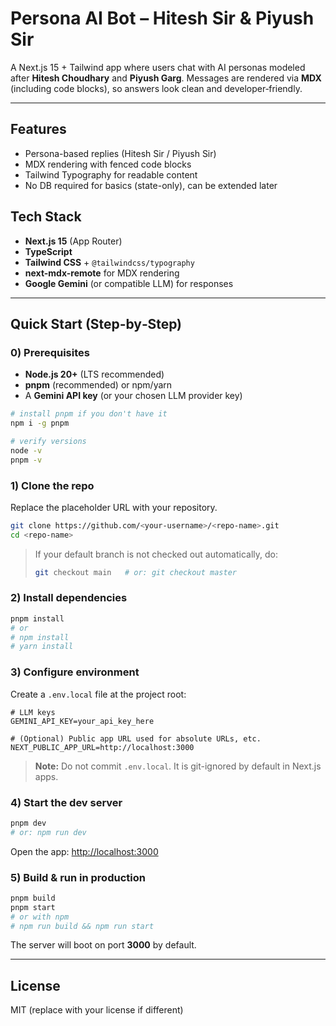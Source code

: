 # Persona AI Bot – Hitesh Sir & Piyush Sir

A Next.js 15 + Tailwind app where users chat with AI personas modeled after **Hitesh Choudhary** and **Piyush Garg**. Messages are rendered via **MDX** (including code blocks), so answers look clean and developer‑friendly.

---

## Features

* Persona-based replies (Hitesh Sir / Piyush Sir)
* MDX rendering with fenced code blocks
* Tailwind Typography for readable content
* No DB required for basics (state-only), can be extended later

## Tech Stack

* **Next.js 15** (App Router)
* **TypeScript**
* **Tailwind CSS** + `@tailwindcss/typography`
* **next-mdx-remote** for MDX rendering
* **Google Gemini** (or compatible LLM) for responses

---

## Quick Start (Step‑by‑Step)

### 0) Prerequisites

* **Node.js 20+** (LTS recommended)
* **pnpm** (recommended) or npm/yarn
* A **Gemini API key** (or your chosen LLM provider key)

```bash
# install pnpm if you don't have it
npm i -g pnpm

# verify versions
node -v
pnpm -v
```

### 1) Clone the repo

Replace the placeholder URL with your repository.

```bash
git clone https://github.com/<your-username>/<repo-name>.git
cd <repo-name>
```

> If your default branch is not checked out automatically, do:
>
> ```bash
> git checkout main   # or: git checkout master
> ```

### 2) Install dependencies

```bash
pnpm install
# or
# npm install
# yarn install
```

### 3) Configure environment

Create a `.env.local` file at the project root:

```env
# LLM keys
GEMINI_API_KEY=your_api_key_here

# (Optional) Public app URL used for absolute URLs, etc.
NEXT_PUBLIC_APP_URL=http://localhost:3000

```

> **Note:** Do not commit `.env.local`. It is git-ignored by default in Next.js apps.

### 4) Start the dev server

```bash
pnpm dev
# or: npm run dev
```

Open the app: [http://localhost:3000](http://localhost:3000)

### 5) Build & run in production

```bash
pnpm build
pnpm start
# or with npm
# npm run build && npm run start
```

The server will boot on port **3000** by default.

---

## License

MIT (replace with your license if different)
